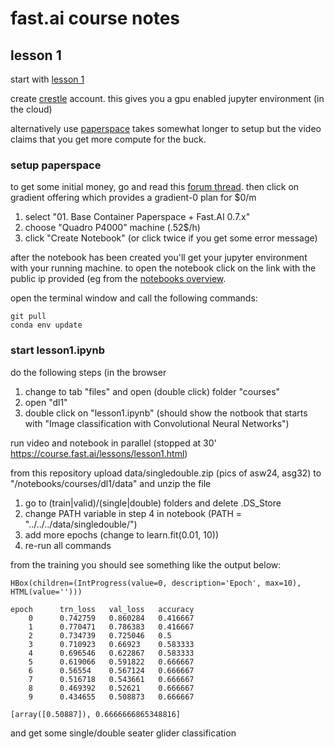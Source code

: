 # fast.ai course notes

## lesson 1

start with [lesson 1](https://course.fast.ai/lessons/lesson1.html)

create [crestle](https://www.crestle.ai) account. this gives you a gpu enabled jupyter environment (in the cloud)

alternatively use [paperspace]() takes somewhat longer to setup but the video claims that you get more compute for the buck.

### setup paperspace

to get some initial money, go and read this [forum thread](https://forums.fast.ai/t/paperspace-referral-link/9323). 
then click on gradient offering which provides a gradient-0 plan for $0/m

1. select "01. Base Container Paperspace + Fast.AI 0.7.x"
2. choose "Quadro P4000" machine (.52$/h)
3. click "Create Notebook" (or click twice if you get some error message)

after the notebook has been created you'll get your jupyter environment with your running machine. to open the notebook click on the link with the public ip provided (eg from the [notebooks overview](https://www.paperspace.com/console/notebooks).

open the terminal window and call the following commands:

```
git pull
conda env update
```

### start lesson1.ipynb

do the following steps (in the browser 

1. change to tab "files" and open (double click) folder "courses"
2. open "dl1"
3. double click on "lesson1.ipynb" (should show the notbook that starts with "Image classification with Convolutional Neural Networks")

run video and notebook in parallel (stopped at 30' https://course.fast.ai/lessons/lesson1.html)

from this repository upload data/singledouble.zip (pics of asw24, asg32) to "/notebooks/courses/dl1/data" and unzip the file

1. go to (train|valid)/(single|double) folders and delete .DS_Store
2. change PATH variable in step 4 in notebook (PATH = "../../../data/singledouble/")
3. add more epochs (change to learn.fit(0.01, 10))
4. re-run all commands 

from the training you should see something like the output below:

```
HBox(children=(IntProgress(value=0, description='Epoch', max=10), HTML(value='')))

epoch      trn_loss   val_loss   accuracy   
    0      0.742759   0.860284   0.416667  
    1      0.770471   0.786383   0.416667  
    2      0.734739   0.725046   0.5       
    3      0.710923   0.66923    0.583333  
    4      0.696546   0.622867   0.583333  
    5      0.619066   0.591822   0.666667  
    6      0.56554    0.567124   0.666667  
    7      0.516718   0.543661   0.666667  
    8      0.469392   0.52621    0.666667  
    9      0.434655   0.508873   0.666667  

[array([0.50887]), 0.6666666865348816]
```

and get some single/double seater glider classification



